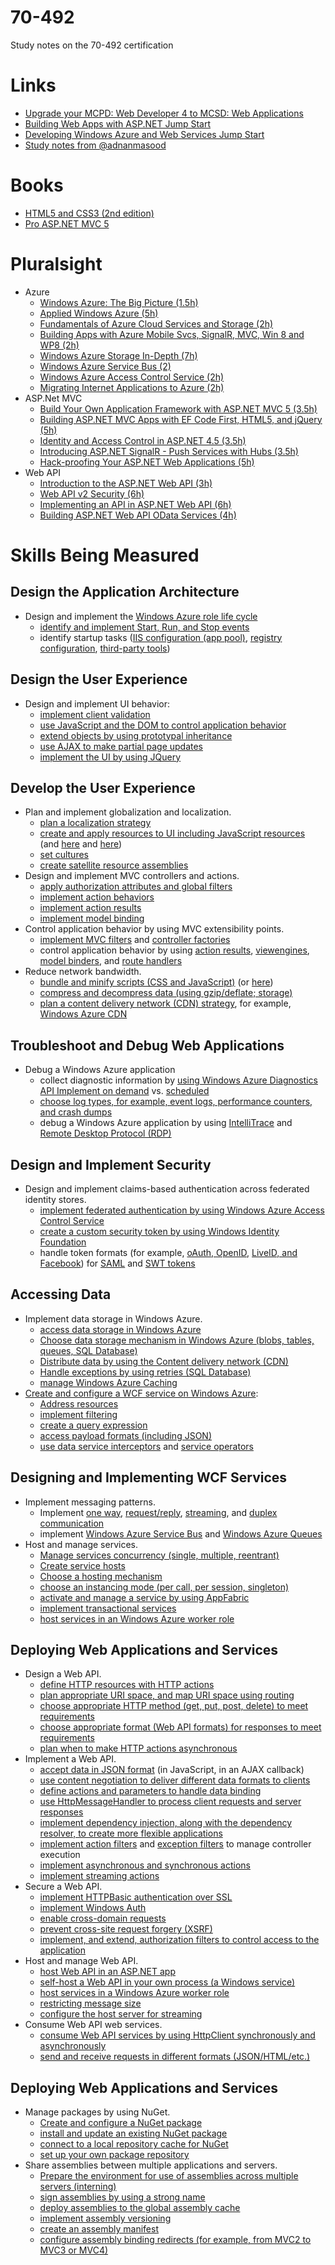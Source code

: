 70-492
======

Study notes on the 70-492 certification


# Links
* [Upgrade your MCPD: Web Developer 4 to MCSD: Web Applications](https://www.microsoft.com/learning/en-us/exam.aspx?id=70-492)
* [Building Web Apps with ASP.NET Jump Start](http://www.microsoftvirtualacademy.com/training-courses/create-web-apps-with-asp-net?prid=USLeX_MktgDR1A2#?fbid=Ydu36-D4uQu)
* [Developing Windows Azure and Web Services Jump Start](http://www.microsoftvirtualacademy.com/training-courses/developing-windows-azure-and-web-services-jump-start)
* [Study notes from @adnanmasood](http://blog.adnanmasood.com/2013/05/20/study-notes-for-70-486-developing-asp-net-mvc-4-web-applications/)

# Books
* [HTML5 and CSS3 (2nd edition)](http://graberj.wordpress.com/2014/03/26/buch-rezension-zu-html5-and-css3-2nd-edition/)
* [Pro ASP.NET MVC 5](http://www.apress.com/9781430265290)


# Pluralsight
* Azure
  * [Windows Azure: The Big Picture (1.5h)](http://pluralsight.com/training/Courses/TableOfContents/azure-bigpicture)
  * [Applied Windows Azure (5h)](http://pluralsight.com/training/Courses/TableOfContents/applied-windows-azure)
  * [Fundamentals of Azure Cloud Services and Storage (2h)](http://pluralsight.com/training/Courses/TableOfContents/azure-cloud-services-storage-fundamentals)
  * [Building Apps with Azure Mobile Svcs, SignalR, MVC, Win 8 and WP8 (2h)](http://pluralsight.com/training/Courses/TableOfContents/building-mobile-applications-azure-signalr-mvc)
  * [Windows Azure Storage In-Depth (7h)](http://pluralsight.com/training/Courses/TableOfContents/windows-azure-storage-in-depth)
  * [Windows Azure Service Bus (2)](http://pluralsight.com/training/Courses/TableOfContents/azure-sb)
  * [Windows Azure Access Control Service (2h)](http://pluralsight.com/training/Courses/TableOfContents/azure-acs)
  * [Migrating Internet Applications to Azure (2h)](http://pluralsight.com/training/Courses/TableOfContents/migrating-inet-azure)
* ASP.Net MVC
  * [Build Your Own Application Framework with ASP.NET MVC 5 (3.5h)](http://pluralsight.com/training/Courses/TableOfContents/build-application-framework-aspdotnet-mvc-5)
  * [Building ASP.NET MVC Apps with EF Code First, HTML5, and jQuery (5h)](http://pluralsight.com/training/Courses/TableOfContents/web-development)
  * [Identity and Access Control in ASP.NET 4.5 (3.5h)](http://pluralsight.com/training/Courses/TableOfContents/iac-aspnet)
  * [Introducing ASP.NET SignalR - Push Services with Hubs (3.5h)](http://pluralsight.com/training/Courses/TableOfContents/signalr-introduction)
  * [Hack-proofing Your ASP.NET Web Applications (5h)](http://pluralsight.com/training/Courses/TableOfContents/hack-proofing-dotnet-app)
* Web API
  * [Introduction to the ASP.NET Web API (3h)](http://pluralsight.com/training/Courses/TableOfContents/aspnetwebapi)
  * [Web API v2 Security (6h)](http://pluralsight.com/training/Courses/TableOfContents/webapi-v2-security)
  * [Implementing an API in ASP.NET Web API (6h)](http://pluralsight.com/training/Courses/TableOfContents/implementing-restful-aspdotnet-web-api)
  * [Building ASP.NET Web API OData Services (4h)](http://pluralsight.com/training/Courses/TableOfContents/aspnetwebapi-odata)



# Skills Being Measured

## Design the Application Architecture
* Design and implement the [Windows Azure role life cycle](http://msdn.microsoft.com/en-us/library/hh180152.aspx)
  * [identify and implement Start, Run, and Stop events](http://msdn.microsoft.com/en-us/library/gg456327.aspx)
  * identify startup tasks ([IIS configuration (app pool)](http://msdn.microsoft.com/en-us/library/gg433059.aspx), [registry configuration](http://blogs.msdn.com/b/sriharsha/archive/2012/08/26/changing-registry-settings-using-a-startup-task-in-azure.aspx), [third-party tools](https://www.simple-talk.com/cloud/platform-as-a-service/installing-third-party-software-on-windows-azure-%E2%80%93-what-are-the-options/))


## Design the User Experience
* Design and implement UI behavior:
  * [implement client validation](https://github.com/jgraber/70-480/blob/master/README.md)
  * [use JavaScript and the DOM to control application behavior](https://github.com/jgraber/70-480/blob/master/README.md)
  * [extend objects by using prototypal inheritance](https://github.com/jgraber/70-480/blob/master/README.md)
  * [use AJAX to make partial page updates](https://github.com/jgraber/70-480/blob/master/README.md)
  * [implement the UI by using JQuery](https://github.com/jgraber/70-480/blob/master/README.md)
 

## Develop the User Experience
* Plan and implement globalization and localization.
  * [plan a localization strategy](http://programmers.stackexchange.com/questions/98358/effective-strategies-for-localization-in-net)
  * [create and apply resources to UI including JavaScript resources](http://msdn.microsoft.com/en-us/library/ms227427(v=vs.90).aspx) (and [here](http://msdn.microsoft.com/en-us/library/bb398868(v=vs.90).aspx) and [here](http://www.hanselman.com/blog/GlobalizationInternationalizationAndLocalizationInASPNETMVC3JavaScriptAndJQueryPart1.aspx))
  * [set cultures](http://msdn.microsoft.com/en-us/library/vstudio/bz9tc508(v=vs.100).aspx)
  * [create satellite resource assemblies](http://msdn.microsoft.com/en-us/library/vstudio/21a15yht(v=vs.100).aspx)
* Design and implement MVC controllers and actions.
  * [apply authorization attributes and global filters](http://www.dotnet-tricks.com/Tutorial/mvc/b11a280114-Understanding-ASP.NET-MVC-Filters-and-Attributes.html)
  * [implement action behaviors](http://www.asp.net/mvc/tutorials/hands-on-labs/aspnet-mvc-4-custom-action-filters)
  * [implement action results](http://msdn.microsoft.com/en-us/library/system.web.mvc.actionresult(v=vs.118).aspx)
  * [implement model binding](http://msdn.microsoft.com/en-us/magazine/hh781022.aspx)
* Control application behavior by using MVC extensibility points.
  * [implement MVC filters](http://msdn.microsoft.com/en-us/library/dd381609(v=vs.100).aspx) and [controller factories](http://www.dotnetcurry.com/showarticle.aspx?ID=878)
  * control application behavior by using [action results](http://brendan.enrick.com/post/types-of-aspnet-mvc-3-action-results.aspx), [viewengines](http://channel9.msdn.com/coding4fun/articles/Developer-Review-Four-ASPNET-MVC-View-Engines), [model binders](http://www.codeproject.com/Articles/605595/ASP-NET-MVC-Custom-Model-Binder), and [route handlers](http://weblogs.asp.net/fredriknormen/archive/2007/11/18/asp-net-mvc-framework-create-your-own-iroutehandler.aspx)
* Reduce network bandwidth.
  * [bundle and minify scripts (CSS and JavaScript)](http://weblogs.asp.net/scottgu/archive/2011/11/27/new-bundling-and-minification-support-asp-net-4-5-series.aspx) (or [here](http://stackoverflow.com/questions/14816151/asp-net-mvc-bundles-and-minification))
  * [compress and decompress data (using gzip/deflate; storage)](http://benfoster.io/blog/aspnet-web-api-compression)
  * [plan a content delivery network (CDN) strategy](http://www.hanselman.com/blog/PennyPinchingVideoMovingMyWebsitesImagesToTheAzureCDNAndUsingACustomDomain.aspx), for example, [Windows Azure CDN](http://msdn.microsoft.com/en-us/library/azure/ff919703.aspx)

  
## Troubleshoot and Debug Web Applications
* Debug a Windows Azure application
  * collect diagnostic information by [using Windows Azure Diagnostics API Implement on demand](http://msdn.microsoft.com/en-us/library/gg433048.aspx) vs. [scheduled](http://msdn.microsoft.com/en-us/library/dn186185.aspx)
  * [choose log types, for example, event logs, performance counters, and crash dumps](http://msdn.microsoft.com/en-us/library/hh694035.aspx)
  * debug a Windows Azure application by using [IntelliTrace](http://msdn.microsoft.com/en-us/library/ff683671.aspx) and [Remote Desktop Protocol (RDP)](http://antirandom.com/2012/09/20/remotely-debugging-a-windows-azure-webrole-via-visual-studio-debugger/)


## Design and Implement Security
* Design and implement claims-based authentication across federated identity stores.
  * [implement federated authentication by using Windows Azure Access Control Service](http://msdn.microsoft.com/en-us/library/hh446535.aspx)
  * [create a custom security token by using Windows Identity Foundation](http://blogs.msdn.com/b/mcsuksoldev/archive/2011/03/25/write-a-custom-security-token-and-handler-in-windows-identity-foundation.aspx)
  * handle token formats (for example, [oAuth, OpenID](http://blogs.msdn.com/b/webdev/archive/2012/08/15/oauth-openid-support-for-webforms-mvc-and-webpages.aspx), [LiveID, and Facebook](http://msdn.microsoft.com/en-us/library/gg185967.aspx)) for [SAML](http://msdn.microsoft.com/en-us/library/ms733083(v=vs.110).aspx) and [SWT tokens](http://msdn.microsoft.com/en-us/library/hh781551.aspx)


## Accessing Data
* Implement data storage in Windows Azure.
  * [access data storage in Windows Azure](http://msdn.microsoft.com/en-us/library/ee405490.aspx)
  * [Choose data storage mechanism in Windows Azure (blobs, tables, queues, SQL Database)](http://azure.microsoft.com/en-us/documentation/articles/storage-introduction/)
  * [Distribute data by using the Content delivery network (CDN)](http://azure.microsoft.com/en-us/documentation/articles/cdn-how-to-use/)
  * [Handle exceptions by using retries (SQL Database)](http://www.asp.net/aspnet/overview/developing-apps-with-windows-azure/building-real-world-cloud-apps-with-windows-azure/transient-fault-handling)
  * [manage Windows Azure Caching](http://azure.microsoft.com/en-us/services/cache/)
* [Create and configure a WCF service on Windows Azure](http://www.claudiobernasconi.ch/2013/08/03/deploying-a-wcf-service-on-windows-azure/):
  * [Address resources](http://blogs.msdn.com/b/nishasingh/archive/2012/12/05/creating-and-deploying-a-wcf-service-on-windows-azure-and-consuming-it-in-windows-8-store-app.aspx)
  * [implement filtering](http://msdn.microsoft.com/en-us/library/ms731081(v=vs.110).aspx)
  * [create a query expression](http://msdn.microsoft.com/en-us/library/dd673933(v=vs.110).aspx)
  * [access payload formats (including JSON)](http://msdn.microsoft.com/en-us/library/dd728282(v=vs.110).aspx)
  * [use data service interceptors](http://msdn.microsoft.com/en-us/library/dd744842(v=vs.110).aspx) and [service operators](http://msdn.microsoft.com/en-us/library/cc668788(v=vs.110).aspx)



## Designing and Implementing WCF Services
* Implement messaging patterns.
  * Implement [one way](http://msdn.microsoft.com/en-us/library/ms733035(v=vs.110).aspx), [request/reply](http://msdn.microsoft.com/en-us/library/ms730913(v=vs.110).aspx), [streaming](http://msdn.microsoft.com/en-us/library/ms789010(v=vs.110).aspx), and [duplex communication](http://msdn.microsoft.com/en-us/library/ms731184(v=vs.110).aspx)
  * implement [Windows Azure Service Bus](http://blogs.technet.com/b/meamcs/archive/2011/12/23/my-hello-azure-service-bus-wcf-service-step-by-step-guide.aspx) and [Windows Azure Queues](http://azure.microsoft.com/en-us/documentation/articles/storage-dotnet-how-to-use-queues-20/)
* Host and manage services.
  * [Manage services concurrency (single, multiple, reentrant)](http://msdn.microsoft.com/en-us/library/orm-9780596521301-02-08.aspx)
  * [Create service hosts](http://msdn.microsoft.com/en-us/library/ms730158(v=vs.110).aspx)
  * [Choose a hosting mechanism](http://msdn.microsoft.com/en-us/library/ms730158(v=vs.110).aspx)
  * [choose an instancing mode (per call, per session, singleton)](http://www.c-sharpcorner.com/UploadFile/875c4c/instance-modes-in-wcf/)
  * [activate and manage a service by using AppFabric](http://msdn.microsoft.com/en-us/library/ee677312(v=azure.10).aspx)
  * [implement transactional services](http://msdn.microsoft.com/en-us/library/ff384250.aspx)
  * [host services in an Windows Azure worker role](http://blogs.msdn.com/b/fkaduk/archive/2013/12/09/implementing-rest-service-in-wcf-hosted-workerrole.aspx)


## Deploying Web Applications and Services
* Design a Web API.
  * [define HTTP resources with HTTP actions](http://bitoftech.net/2013/11/25/implement-http-actions-post-put-delete-web-api/)
  * [plan appropriate URI space, and map URI space using routing](http://blog.2partsmagic.com/restful-uri-design/)
  * [choose appropriate HTTP method (get, put, post, delete) to meet requirements](http://stackoverflow.com/questions/6203231/which-http-methods-match-up-to-which-crud-methods)
  * [choose appropriate format (Web API formats) for responses to meet requirements](http://www.asp.net/web-api/overview/formats-and-model-binding/media-formatters)
  * [plan when to make HTTP actions asynchronous](http://www.dotnetcurry.com/showarticle.aspx?ID=948)
* Implement a Web API.
  * [accept data in JSON format](http://stackoverflow.com/questions/20226169/how-to-pass-json-post-data-to-web-api-method-as-object) (in JavaScript, in an AJAX callback)
  * [use content negotiation to deliver different data formats to clients](http://www.asp.net/web-api/overview/formats-and-model-binding/content-negotiation)
  * [define actions and parameters to handle data binding](http://www.asp.net/web-api/overview/formats-and-model-binding/parameter-binding-in-aspnet-web-api)
  * [use HttpMessageHandler to process client requests and server responses](http://www.asp.net/web-api/overview/working-with-http/http-message-handlers)
  * [implement dependency injection, along with the dependency resolver, to create more flexible applications](http://www.asp.net/web-api/overview/extensibility/using-the-web-api-dependency-resolver)
  * [implement action filters](http://damienbod.wordpress.com/2014/01/04/web-api-2-using-actionfilterattribute-overrideactionfiltersattribute-and-ioc-injection/) and [exception filters](http://www.asp.net/web-api/overview/web-api-routing-and-actions/exception-handling#exception_filters) to manage controller execution
  * [implement asynchronous and synchronous actions](http://www.c-sharpcorner.com/UploadFile/2b481f/create-asynchronous-action-method-in-web-api/)
  * [implement streaming actions](http://www.strathweb.com/2013/01/asynchronously-streaming-video-with-asp-net-web-api/)
* Secure a Web API.
  * [implement HTTPBasic authentication over SSL](http://www.asp.net/web-api/overview/security/basic-authentication)
  * [implement Windows Auth](http://www.asp.net/web-api/overview/security/integrated-windows-authentication)
  * [enable cross-domain requests](http://www.asp.net/web-api/overview/security/enabling-cross-origin-requests-in-web-api)
  * [prevent cross-site request forgery (XSRF)](http://www.asp.net/web-api/overview/security/preventing-cross-site-request-forgery-(csrf)-attacks)
  * [implement, and extend, authorization filters to control access to the application](http://www.asp.net/web-api/overview/security/authentication-and-authorization-in-aspnet-web-api)
* Host and manage Web API.
  * [host Web API in an ASP.NET app](http://odetocode.com/blogs/scott/archive/2013/07/01/on-the-coexistence-of-asp-net-mvc-and-webapi.aspx)
  * [self-host a Web API in your own process (a Windows service)](http://www.asp.net/web-api/overview/hosting-aspnet-web-api/self-host-a-web-api)
  * [host services in a Windows Azure worker role](http://www.asp.net/web-api/overview/hosting-aspnet-web-api/host-aspnet-web-api-in-an-azure-worker-role)
  * [restricting message size](http://www.strathweb.com/2012/09/dealing-with-large-files-in-asp-net-web-api/)
  * [configure the host server for streaming](http://www.strathweb.com/2012/09/dealing-with-large-files-in-asp-net-web-api/)
* Consume Web API web services.
  * [consume Web API services by using HttpClient synchronously and asynchronously](http://www.asp.net/web-api/overview/web-api-clients/calling-a-web-api-from-a-net-client)
  * [send and receive requests in different formats (JSON/HTML/etc.)](http://www.asp.net/web-api/overview/web-api-clients/calling-a-web-api-from-a-net-client)


## Deploying Web Applications and Services
* Manage packages by using NuGet.
  * [Create and configure a NuGet package](http://docs.nuget.org/docs/creating-packages/creating-and-publishing-a-package)
  * [install and update an existing NuGet package](http://www.hanselman.com/blog/UpdatingAndPublishingANuGetPackagePlusMakingNuGetPackagesSmarterAndAvoidingSourceEditsWithWebActivator.aspx)
  * [connect to a local repository cache for NuGet](http://satalketo.com/2013/11/local-nuget-repository/)
  * [set up your own package repository](http://docs.nuget.org/docs/creating-packages/hosting-your-own-nuget-feeds)
* Share assemblies between multiple applications and servers.
  * [Prepare the environment for use of assemblies across multiple servers (interning)](http://blogs.technet.com/b/sateesh-arveti/archive/2011/11/30/look-at-sharing-common-assemblies-in-asp-net-4-5.aspx)
  * [sign assemblies by using a strong name](http://msdn.microsoft.com/en-us/library/xc31ft41(v=vs.110).aspx)
  * [deploy assemblies to the global assembly cache](http://msdn.microsoft.com/en-us/library/dkkx7f79(v=vs.110).aspx)
  * [implement assembly versioning](http://msdn.microsoft.com/en-us/library/gg608149.aspx)
  * [create an assembly manifest](http://msdn.microsoft.com/en-us/library/1w45z383(v=vs.110).aspx)
  * [configure assembly binding redirects (for example, from MVC2 to MVC3 or MVC4)](http://msdn.microsoft.com/en-us/library/vstudio/2fc472t2(v=vs.100).aspx)




